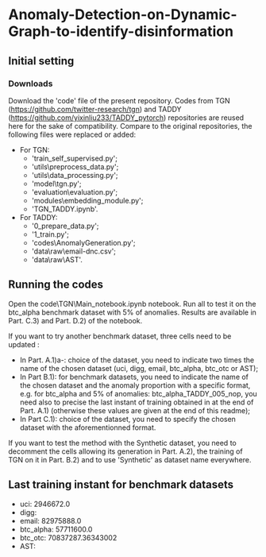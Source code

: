# Anomaly-Detection-on-Dynamic-Graph-to-identify-disinformation

## Initial setting

### Downloads

Download the 'code' file of the present repository. Codes from TGN (https://github.com/twitter-research/tgn) and TADDY (https://github.com/yixinliu233/TADDY_pytorch) repositories are reused here for the sake of compatibility.
Compare to the original repositories, the following files were replaced or added:
 - For TGN:
   - 'train_self_supervised.py';
   - 'utils\preprocess_data.py';
   - 'utils\data_processing.py';
   - 'model\tgn.py';
   - 'evaluation\evaluation.py';
   - 'modules\embedding_module.py';
   - 'TGN_TADDY.ipynb'.
 - For TADDY:
   - '0_prepare_data.py';
   - '1_train.py';
   - 'codes\AnomalyGeneration.py';
   - 'data\raw\email-dnc.csv';
   - 'data\raw\AST'.

## Running the codes

Open the code\TGN\Main_notebook.ipynb notebook. Run all to test it on the btc_alpha benchmark dataset with 5% of anomalies. Results are available in Part. C.3) and Part. D.2) of the notebook.

If you want to try another benchmark dataset, three cells need to be updated :
 - In Part. A.1)a-: choice of the dataset, you need to indicate two times the name of the chosen dataset (uci, digg, email, btc_alpha, btc_otc or AST);
 - In Part B.1): for benchmark datasets, you need to indicate the name of the chosen dataset and the anomaly proportion with a specific format, e.g. for btc_alpha and 5% of anomalies: btc_alpha_TADDY_005_nop, you need also to precise the last instant of training obtained in at the end of Part. A.1) (otherwise these values are given at the end of this readme);
 - In Part C.1): choice of the dataset, you need to specify the chosen dataset with the aforementionned format.

If you want to test the method with the Synthetic dataset, you need to decomment the cells allowing its generation in Part. A.2), the training of TGN on it in Part. B.2) and to use 'Synthetic' as dataset name everywhere.

## Last training instant for benchmark datasets

 - uci: 2946672.0
 - digg:
 - email: 82975888.0
 - btc_alpha: 57711600.0
 - btc_otc: 70837287.36343002
 - AST:
